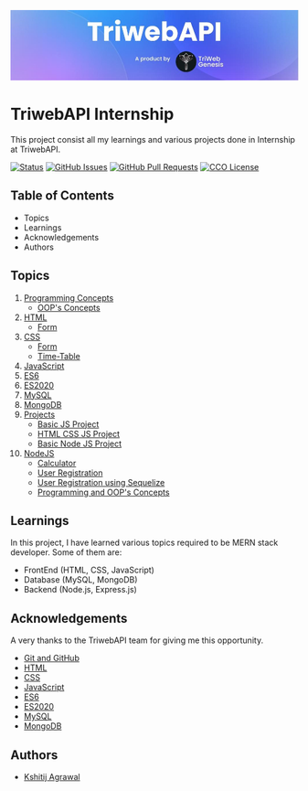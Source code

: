 ![Logo](/TriwebAPI.jpg)

# TriwebAPI Internship
This project consist all my learnings and various projects done in Internship at TriwebAPI.

[![Status](https://img.shields.io/badge/status-active-success.svg)](https://github.com/krish3742/TriwebAPI-Learning/) [![GitHub Issues](https://img.shields.io/github/issues/krish3742/TriwebAPI-Learning.svg)](https://github.com/krish3742/TriwebAPI-Learning/issues) [![GitHub Pull Requests](https://img.shields.io/github/issues-pr/krish3742/TriwebAPI-Learning.svg)](https://github.com/krish3742/TriwebAPI-Learning/pulls) [![CCO License](https://img.shields.io/badge/license-CCO-yellow.svg)](https://creativecommons.org/publicdomain/zero/1.0/)

## Table of Contents

 - Topics
 - Learnings
 - Acknowledgements
 - Authors

## Topics
 
 1. [Programming Concepts](https://github.com/krish3742/TriwebAPI-Learning/blob/main/Programing/readme.md)
    - [OOP's Concepts](https://github.com/krish3742/TriwebAPI-Learning/blob/main/Programing/OOPs/readme.md)
 2. [HTML](https://github.com/krish3742/TriwebAPI-Learning/blob/main/HTML/readme.md)
    - [Form](https://github.com/krish3742/TriwebAPI-Learning/blob/main/HTML/Form/readme.md)
 3. [CSS](https://github.com/krish3742/TriwebAPI-Learning/blob/main/CSS/readme.md)
    - [Form](https://github.com/krish3742/TriwebAPI-Learning/blob/main/CSS/Form/readme.md)
    - [Time-Table](https://github.com/krish3742/TriwebAPI-Learning/blob/main/CSS/Time-Table/readme.md)
 4. [JavaScript](https://github.com/krish3742/TriwebAPI-Learning/blob/main/JavaScript/readme.md)
 5. [ES6](https://github.com/krish3742/TriwebAPI-Learning/blob/main/ES6/readme.md)
 6. [ES2020](https://github.com/krish3742/TriwebAPI-Learning/blob/main/ES2020/readme.md)
 7. [MySQL](https://github.com/krish3742/TriwebAPI-Learning/blob/main/MySQL/readme.md)
 8. [MongoDB](https://github.com/krish3742/TriwebAPI-Learning/blob/main/MongoDB/readme.md)
 9. [Projects](https://github.com/krish3742/TriwebAPI-Learning/blob/main/Projects/readme.md)
    - [Basic JS Project](https://github.com/krish3742/TriwebAPI-Learning/blob/main/Projects/BasicJSProject/readme.md)
    - [HTML CSS JS Project](https://github.com/krish3742/TriwebAPI-Learning/blob/main/Projects/HTML_CSS_JS_Project/readme.md)
    - [Basic Node JS Project](https://github.com/krish3742/TriwebAPI-Learning/blob/main/Projects/BasicNodeJS/readme.md)
10. [NodeJS](https://github.com/krish3742/TriwebAPI-Learning/blob/main/NodeJS/readme.md)
    - [Calculator](https://github.com/krish3742/TriwebAPI-Learning/new/main/NodeJS/Calculator/readme.md)
    - [User Registration](https://github.com/krish3742/TriwebAPI-Learning/new/main/NodeJS/User/readme.md)
    - [User Registration using Sequelize](https://github.com/krish3742/TriwebAPI-Learning/new/main/NodeJS/User_Sequelize/readme.md)
    - [Programming and OOP's Concepts](https://github.com/krish3742/TriwebAPI-Learning/new/main/NodeJS/Programming_OOPs/readme.md)

## Learnings

In this project, I have learned various topics required to be MERN stack developer. Some of them are:

- FrontEnd (HTML, CSS, JavaScript)
- Database (MySQL, MongoDB)
- Backend (Node.js, Express.js)

## Acknowledgements

A very thanks to the TriwebAPI team for giving me this opportunity.
 - [Git and GitHub](https://www.youtube.com/playlist?list=PLIfcYFqzDXHnvnUUPqlp9GqzzgCuYlBsK)
 - [HTML](https://www.w3schools.com/html/)
 - [CSS](https://www.w3schools.com/w3css/defaulT.asp)
 - [JavaScript](https://www.youtube.com/playlist?list=PLIfcYFqzDXHlQrXp52rDY3VSTPNaOEBqT)
 - [ES6](https://www.youtube.com/playlist?list=PLIfcYFqzDXHnC1mtQBKYeGhXOYzh5vqD9)
 - [ES2020](https://youtube.com/playlist?list=PLIfcYFqzDXHmTrbi52rwEXyBt8X89MBih&si=oOKhec-uZ9o4p4-5)
 - [MySQL](https://www.youtube.com/playlist?list=PLIfcYFqzDXHkx3IvtBbsSwmXNljU5kdeM)
 - [MongoDB](https://www.youtube.com/playlist?list=PLIfcYFqzDXHkSPsm1DfMuA0TEgpycA2e1)


## Authors

- [Kshitij Agrawal](https://www.github.com/krish3742)

